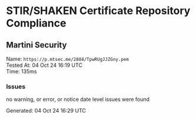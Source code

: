 # STIR/SHAKEN Certificate Repository Compliance

## Martini Security

Name: `https://p.mtsec.me/2884/TpwRUgJJZGny.pem`\
Tested At: 04 Oct 24 16:19 UTC\
Time: 135ms

### Issues

no warning, or error, or notice date level issues were found

Generated: 04 Oct 24 16:29 UTC